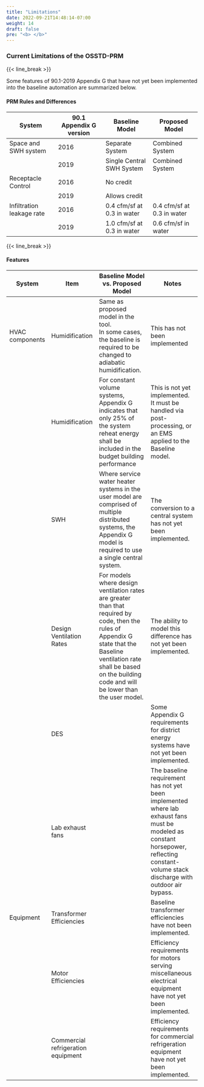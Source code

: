 ```yaml
---
title: "Limitations"
date: 2022-09-21T14:48:14-07:00
weight: 14
draft: false
pre: "<b> </b>"
---
```


### Current Limitations of the OSSTD-PRM

{{< line_break >}}

Some features of 90.1-2019 Appendix G that have not yet been implemented into the baseline automation are summarized below.

#### PRM Rules and Differences

| System                    | 90.1 Appendix G version | Baseline Model             | Proposed Model             |
| ------------------------- | ----------------------- | -------------------------- | -------------------------- |
| Space and SWH system      | 2016                    | Separate System            | Combined System            |
|                           | 2019                    | Single Central SWH System  | Combined System            |
| Receptacle Control        | 2016                    | No credit                  |                            |
|                           | 2019                    | Allows credit              |                            |
| Infiltration leakage rate | 2016                    | 0.4 cfm/sf at 0.3 in water | 0.4 cfm/sf at 0.3 in water |
|                           | 2019                    | 1.0 cfm/sf at 0.3 in water | 0.6 cfm/sf in water        |

{{< line_break >}}

#### Features

| System          | Item                               | Baseline Model vs. Proposed Model                                                                                                                                                                                                  | Notes                                                                                                                                                                                    |
| --------------- | ---------------------------------- | ---------------------------------------------------------------------------------------------------------------------------------------------------------------------------------------------------------------------------------- | ---------------------------------------------------------------------------------------------------------------------------------------------------------------------------------------- |
| HVAC components | Humidification                     | Same as proposed model in the tool. <br> In some cases, the baseline is required to be changed to adiabatic humidification.                                                                                                        | This has not been implemented                                                                                                                                                            |
|                 | Humidification                     | For constant volume systems, Appendix G indicates that only 25% of the system reheat energy shall be included in the budget building performance                                                                                   | This is not yet implemented. <br> It must be handled via post-processing, or an EMS applied to the Baseline model.                                                                       |
|                 | SWH                                | Where service water heater systems in the user model are comprised of multiple distributed systems, the Appendix G model is required to use a single central system.                                                               | The conversion to a central system has not yet been implemented.                                                                                                                         |
|                 | Design Ventilation Rates           | For models where design ventilation rates are greater than that required by code, then the rules of Appendix G state that the Baseline ventilation rate shall be based on the building code and will be lower than the user model. | The ability to model this difference has not yet been implemented.                                                                                                                       |
|                 | DES                                |                                                                                                                                                                                                                                    | Some Appendix G requirements for district energy systems have not yet been implemented.                                                                                                  |
|                 | Lab exhaust fans                   |                                                                                                                                                                                                                                    | The baseline requirement has not yet been implemented where lab exhaust fans must be modeled as constant horsepower, reflecting constant-volume stack discharge with outdoor air bypass. |
| Equipment       | Transformer Efficiencies           |                                                                                                                                                                                                                                    | Baseline transformer efficiencies have not been implemented.                                                                                                                             |
|                 | Motor Efficiencies                 |                                                                                                                                                                                                                                    | Efficiency requirements for motors serving miscellaneous electrical equipment have not yet been implemented.                                                                             |
|                 | Commercial refrigeration equipment |                                                                                                                                                                                                                                    | Efficiency requirements for commercial refrigeration equipment have not yet been implemented.                                                                                            |
